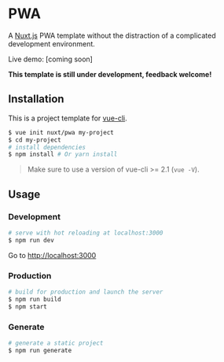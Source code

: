 # PWA

A [Nuxt.js](https://github.com/nuxt/nuxt.js) PWA template without the distraction of a complicated development environment.

Live demo: [coming soon]

**This template is still under development, feedback welcome!**

## Installation

This is a project template for [vue-cli](https://github.com/vuejs/vue-cli).

``` bash
$ vue init nuxt/pwa my-project  
$ cd my-project                     
# install dependencies
$ npm install # Or yarn install
```

> Make sure to use a version of vue-cli >= 2.1 (`vue -V`).

## Usage

### Development

``` bash
# serve with hot reloading at localhost:3000
$ npm run dev
```

Go to [http://localhost:3000](http://localhost:3000)

### Production

``` bash
# build for production and launch the server
$ npm run build
$ npm start
```

### Generate

``` bash
# generate a static project
$ npm run generate
```
